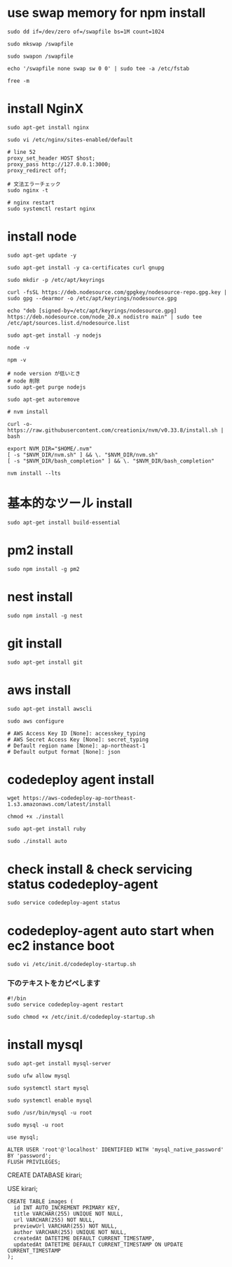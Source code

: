# use swap memory for npm install
```
sudo dd if=/dev/zero of=/swapfile bs=1M count=1024
```
```
sudo mkswap /swapfile
```
```
sudo swapon /swapfile
```
```
echo '/swapfile none swap sw 0 0' | sudo tee -a /etc/fstab
```
```
free -m
```

# install NginX
```
sudo apt-get install nginx
```
```
sudo vi /etc/nginx/sites-enabled/default
```
```vim
# line 52
proxy_set_header HOST $host;
proxy_pass http://127.0.0.1:3000;
proxy_redirect off;
```
```
# 文法エラーチェック
sudo nginx -t
```
```
# nginx restart
sudo systemctl restart nginx
```

# install node
```
sudo apt-get update -y
```
```
sudo apt-get install -y ca-certificates curl gnupg
```
```
sudo mkdir -p /etc/apt/keyrings
```
```
curl -fsSL https://deb.nodesource.com/gpgkey/nodesource-repo.gpg.key | sudo gpg --dearmor -o /etc/apt/keyrings/nodesource.gpg
```
```
echo "deb [signed-by=/etc/apt/keyrings/nodesource.gpg] https://deb.nodesource.com/node_20.x nodistro main" | sudo tee /etc/apt/sources.list.d/nodesource.list
```
```
sudo apt-get install -y nodejs
```
```
node -v
```
```
npm -v
```
```
# node version が低いとき
# node 削除
sudo apt-get purge nodejs

sudo apt-get autoremove

# nvm install

curl -o- https://raw.githubusercontent.com/creationix/nvm/v0.33.8/install.sh | bash

export NVM_DIR="$HOME/.nvm"
[ -s "$NVM_DIR/nvm.sh" ] && \. "$NVM_DIR/nvm.sh" 
[ -s "$NVM_DIR/bash_completion" ] && \. "$NVM_DIR/bash_completion"

nvm install --lts
```

# 基本的なツール install
```
sudo apt-get install build-essential
```
# pm2 install
```
sudo npm install -g pm2
```
# nest install
```
sudo npm install -g nest
```
# git install
```
sudo apt-get install git
```
# aws install
```
sudo apt-get install awscli
```
```
sudo aws configure
```
```
# AWS Access Key ID [None]: accesskey_typing
# AWS Secret Access Key [None]: secret_typing
# Default region name [None]: ap-northeast-1
# Default output format [None]: json
```

# codedeploy agent install
```
wget https://aws-codedeploy-ap-northeast-1.s3.amazonaws.com/latest/install
```
```
chmod +x ./install
```
```
sudo apt-get install ruby
```
```
sudo ./install auto
```
# check install & check servicing status codedeploy-agent
```
sudo service codedeploy-agent status
```
# codedeploy-agent auto start when ec2 instance boot
```
sudo vi /etc/init.d/codedeploy-startup.sh
```

### 下のテキストをカピぺします

```
#!/bin
sudo service codedeploy-agent restart
```
```
sudo chmod +x /etc/init.d/codedeploy-startup.sh
```
# install mysql
```
sudo apt-get install mysql-server
```
```
sudo ufw allow mysql
```
```
sudo systemctl start mysql
```
```
sudo systemctl enable mysql
```
```
sudo /usr/bin/mysql -u root
```
```
sudo mysql -u root
```
```
use mysql;
```

```
ALTER USER 'root'@'localhost' IDENTIFIED WITH 'mysql_native_password' BY 'password';
FLUSH PRIVILEGES;
```

CREATE DATABASE kirari;

USE kirari;

```
CREATE TABLE images (
  id INT AUTO_INCREMENT PRIMARY KEY,
  title VARCHAR(255) UNIQUE NOT NULL,
  url VARCHAR(255) NOT NULL,
  previewUrl VARCHAR(255) NOT NULL,
  author VARCHAR(255) UNIQUE NOT NULL,
  createdAt DATETIME DEFAULT CURRENT_TIMESTAMP,
  updatedAt DATETIME DEFAULT CURRENT_TIMESTAMP ON UPDATE CURRENT_TIMESTAMP
);
```